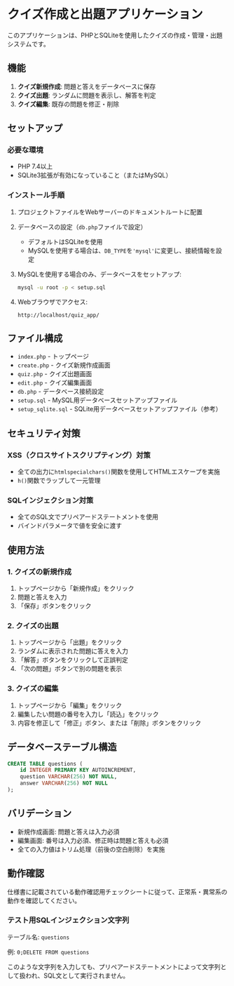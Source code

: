 # クイズ作成と出題アプリケーション

このアプリケーションは、PHPとSQLiteを使用したクイズの作成・管理・出題システムです。

## 機能

1. **クイズ新規作成**: 問題と答えをデータベースに保存
2. **クイズ出題**: ランダムに問題を表示し、解答を判定
3. **クイズ編集**: 既存の問題を修正・削除

## セットアップ

### 必要な環境
- PHP 7.4以上
- SQLite3拡張が有効になっていること（またはMySQL）

### インストール手順

1. プロジェクトファイルをWebサーバーのドキュメントルートに配置

2. データベースの設定（`db.php`ファイルで設定）
   - デフォルトはSQLiteを使用
   - MySQLを使用する場合は、`DB_TYPE`を`'mysql'`に変更し、接続情報を設定

3. MySQLを使用する場合のみ、データベースをセットアップ:
   ```bash
   mysql -u root -p < setup.sql
   ```

4. Webブラウザでアクセス:
   ```
   http://localhost/quiz_app/
   ```

## ファイル構成

- `index.php` - トップページ
- `create.php` - クイズ新規作成画面
- `quiz.php` - クイズ出題画面
- `edit.php` - クイズ編集画面
- `db.php` - データベース接続設定
- `setup.sql` - MySQL用データベースセットアップファイル
- `setup_sqlite.sql` - SQLite用データベースセットアップファイル（参考）

## セキュリティ対策

### XSS（クロスサイトスクリプティング）対策
- 全ての出力に`htmlspecialchars()`関数を使用してHTMLエスケープを実施
- `h()`関数でラップして一元管理

### SQLインジェクション対策
- 全てのSQL文でプリペアードステートメントを使用
- バインドパラメータで値を安全に渡す

## 使用方法

### 1. クイズの新規作成
1. トップページから「新規作成」をクリック
2. 問題と答えを入力
3. 「保存」ボタンをクリック

### 2. クイズの出題
1. トップページから「出題」をクリック
2. ランダムに表示された問題に答えを入力
3. 「解答」ボタンをクリックして正誤判定
4. 「次の問題」ボタンで別の問題を表示

### 3. クイズの編集
1. トップページから「編集」をクリック
2. 編集したい問題の番号を入力し「読込」をクリック
3. 内容を修正して「修正」ボタン、または「削除」ボタンをクリック

## データベーステーブル構造

```sql
CREATE TABLE questions (
    id INTEGER PRIMARY KEY AUTOINCREMENT,
    question VARCHAR(256) NOT NULL,
    answer VARCHAR(256) NOT NULL
);
```

## バリデーション

- 新規作成画面: 問題と答えは入力必須
- 編集画面: 番号は入力必須、修正時は問題と答えも必須
- 全ての入力値はトリム処理（前後の空白削除）を実施

## 動作確認

仕様書に記載されている動作確認用チェックシートに従って、正常系・異常系の動作を確認してください。

### テスト用SQLインジェクション文字列
テーブル名: `questions`

例: `0;DELETE FROM questions`

このような文字列を入力しても、プリペアードステートメントによって文字列として扱われ、SQL文として実行されません。
